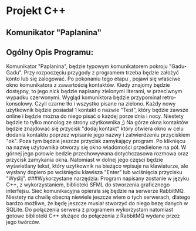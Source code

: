 # Projekt C++ 
## Komunikator "Paplanina"
## Ogólny Opis Programu:
  Komunikator "Paplanina", będzie typowym komunikatorem pokroju "Gadu-Gadu". Przy rozpoczęciu przygody z programem trzeba będzie założyć konto lub się zalogować. Po pokonaniu tego etapu , pojawi się właściwe okno komunikatora z zawartością kontaktów. Kiedy znajomy będzie dostępny, to jego nick będzie napisany zielonymi literami, w przeciwnym wypadku czerwonymi. Wygląd komuniktora będzie przypominał retro-konsolowy. Czyli czarne tło i wszystko pisane na zielono. Każdy nowy użytkownik będzie posiadał 1 kontakt o nazwie "Test", który będzie zawsze online i będzie można do niego pisać o każdej porze dnia i nocy. Niestety będzie to tylko monolog ze strony użytkownika ;) Na górze okna kontaktów będzie znajdować się przycisk "dodaj kontakt" który otwiera okno w celu dodania kontaktu poprzez wpisanie jego nazwy i zatwierdzeniu przyciskiem "ok". Poza tym będzie jeszcze przycisk zamykający program. Po kliknięcu na nazwę użytownika otworzy się okno wiadomości przedielone na pół. W górnej jego połowie bedzie przechowywana dotychczasowa rozmowa oraz przycisk zamykania okna. Natomiast w dolnej jego części będzie wyświetlany tekst, który uzytkownik na bieżąco wpisuje na klawiaturze, ale wysłany dopiero po wciśnięciu klawisza "Enter" lub wciśnięcia przycisku "Wyślij".
###Wykorzystane narzędzia:
  Program napisany zostanie w języku C++, z wykorzystaniem, biblioteki SFML do stworzenia graficznego interfejsu. Sieć komunikacyjna opierała się będzie na serwerze RabbitMQ. Niestety na chwilę obecną niewiele jeszcze wiem o tych serwerach, dlatego bardzo możliwe, że będę jeszcze musiał stworzyć do niego bezę danych w SQLite. Do połączenia serwera z programem wykorzystam natomiast gotowe biblioteki C++ służące do połączenia z RabbitMQ wydane przez jego twórców.

